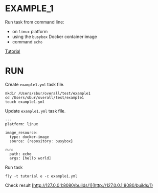 # EXAMPLE_1 

Run task from command line:
  - on `linux` platform
  - using the `busybox` Docker container image
  - command `echo`
  
[Tutorial](https://concoursetutorial.com/basics/task-hello-world/)
  
# RUN

Create `example1.yml` task file.
```
mkdir /Users/sbur/overall/test/example1
cd /Users/sbur/overall/test/example1
touch example1.yml
```

Update `example1.yml` task file.
```
---
platform: linux

image_resource:
  type: docker-image
  source: {repository: busybox}

run:
  path: echo
  args: [hello world]
```

Run task
```
fly -t tutorial e -c example1.yml
```

Check result [http://127.0.0.1:8080/builds/1](http://127.0.0.1:8080/builds/1)














